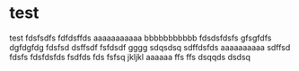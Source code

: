 test
====

test
fdsfsdfs
fdfdsffds
aaaaaaaaaaa
bbbbbbbbbbb
fdsdsfdsfs
gfsgfdfs
dgfdgfdg
fdsfsd
dsffsdf
fsfdsdf
gggg
sdqsdsq
sdffdsfds
aaaaaaaaaa
sdffsd
fdsfs
fdsfdsfds
fsdfds
fds
fsfsq
jkljkl
aaaaaa
ffs
ffs
dsqqds
dsdsq
